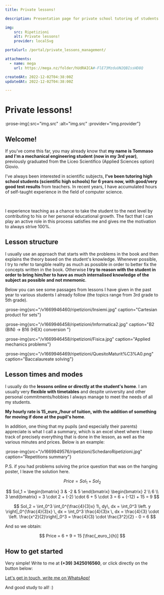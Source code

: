 ```yaml
---
title: Private lessons!

description: Presentation page for private school tutoring of students in difficulty.

img:
    src: Ripetizioni
    alt: Private lessons!
    provider: localSvg

portalurl: /portal/private_lessons_management/

attachments:
  - name: mega
    url: https://mega.nz/folder/hUdRAICA#-FlE73MzduUN2QBIssHD8Q

createdAt: 2022-12-02T04:38:00Z
updatedAt: 2022-12-02T04:38:00Z

---
```


# Private lessons!

:prose-img{:src="img.src" :alt="img.src" :provider="img.provider"}

## Welcome!

If you've come this far, you may already know that **my name is Tommaso and I'm a mechanical engineering student (now in my 3rd year)**, previously graduated from the Liceo Scientifico (Applied Sciences option) Giovio.

I've always been interested in scientific subjects, **I've been tutoring high school students (scientific high schools) for 6 years now, with good/very good test results** from teachers.
In recent years, I have accumulated hours of self-taught experience in the field of computer science.

<br>

I experience teaching as a chance to take the student to the next level by contributing to his or her personal educational growth.
The fact that I can play an active role in this process satisfies me and gives me the motivation to always strive 100%.

## Lesson structure

I usually use an approach that starts with the problems in the book and then explains the theory based on the student's knowledge.
Whenever possible, I try to refer to tangible reality as much as possible in order to better fix the concepts written in the book.
Otherwise **I try to reason with the student in order to bring him/her to have as much internalised knowledge of the subject as possible and not mnemonic**.

Below you can see some passages from lessons I have given in the past year to various students I already follow (the topics range from 3rd grade to 5th grade).

:prose-img{src="/v1669946460/ripetizioni/Insiemi.jpg" caption="Cartesian product for sets"}

<!-- :prose-img{src="/v1669946459/ripetizioni/Matematica.jpg" caption="Parametric problems"} -->
<!-- :prose-img{src="/v1669946458/ripetizioni/Informatica.jpg" caption="Conversion B10 (DEC) -> B16 (HEX)"} -->

:prose-img{src="/v1669946458/ripetizioni/Informatica2.jpg" caption="B2 (BIN) -> B16 (HEX) conversion "}

<!-- :prose-img{src="/v1669946458/ripetizioni/Geometria.jpg" caption="Problems with solid figures"} -->

<!-- :prose-img{src="/v1669946458/ripetizioni/Geometria2.png" caption="Cartesian plane problems"} -->

:prose-img{src="/v1669946458/ripetizioni/Fisica.jpg" caption="Applied mechanics problems"}

:prose-img{src="/v1669946469/ripetizioni/QuesitoMaturit%C3%A0.png" caption="Baccalaureate solving"}

## Lesson times and modes

I usually do the **lessons online or directly at the student's home**. I am usually very **flexible with timetables** and despite university and other personal commitments/hobbies I always manage to meet the needs of all my students.

**My hourly rate is 15_euro_/hour of tuition, with the addition of something for moving if done at the pupil's home**.

In addition, one thing that my pupils (and especially their parents) appreciate is what I call a summary, which is an excel sheet where I keep track of precisely everything that is done in the lesson, as well as the various minutes and prices. Below is an example:

:prose-img{src="/v1669949576/ripetizioni/SchedaroRipetizioni.jpg" caption="Repetitions summary"}

P.S. if you had problems solving the price question that was on the hanging poster, I leave the solution here.

$$
Price = Sol_1 + Sol_2
$$

$$
Sol_1 =
\begin{bmatrix} 3 & -2 & 5 \end{bmatrix}
\begin{bmatrix} 2 \\ 6 \\ 3 \end{bmatrix}
= 3 \cdot 2 + (-2) \cdot 6 + 5 \cdot 3 = 6 + (-12) + 15 = 9
$$

$$
Sol_2 = \int_0^3 \int_0^{\frac{4}{3}x} 1\, dy\, dx = \int_0^3 \left. y \right|_0^{\frac{4}{3}x} \, dx = \int_0^3 \frac{4}{3}x \, dx = \frac{4}{3} \cdot \left. \frac{x^2}{2}\right|_0^3 = \frac{4}{3} \cdot \frac{3^2}{2} - 0 = 6
$$

And so we obtain:

$$
Price = 6 + 9 = 15 [\frac{_euro_}{h}]
$$

<!-- :prose-img{src="/v1669956210/ripetizioni/Risoluzione_quesito_locandina.jpg" caption="Poster problem solution"} -->

## How to get started

Very simple! Write to me at **(+39) 3425016560**, or click directly on the button below:

<a href="https://wa.me/3425016560?text=Hi Tommaso, I noticed your ad for lessons and would be interested in trying. Can we make an arrangement? Have a good day" rel="nofollow noopener noreferrer" target="_blank" class="button">Let's get in touch, write me on WhatsApp! </a>

And good study to all! :)
